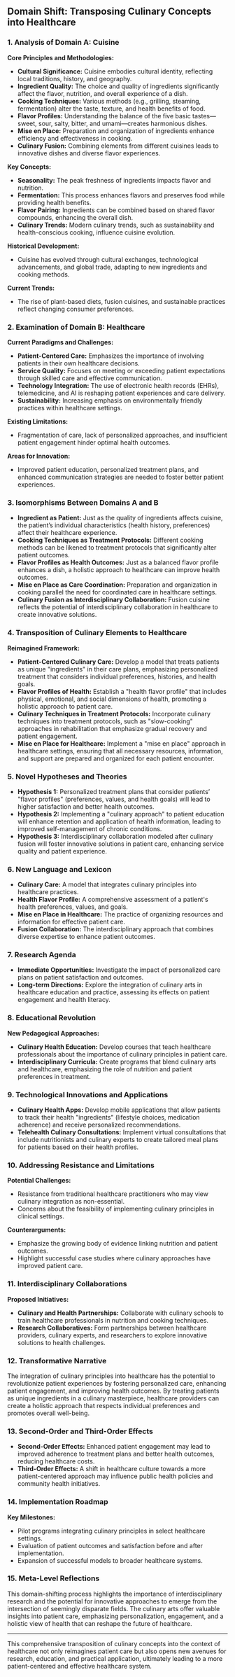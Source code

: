 ## Domain Shift: Transposing Culinary Concepts into Healthcare

### 1. Analysis of Domain A: Cuisine

**Core Principles and Methodologies:**
- **Cultural Significance:** Cuisine embodies cultural identity, reflecting local traditions, history, and geography.
- **Ingredient Quality:** The choice and quality of ingredients significantly affect the flavor, nutrition, and overall experience of a dish.
- **Cooking Techniques:** Various methods (e.g., grilling, steaming, fermentation) alter the taste, texture, and health benefits of food.
- **Flavor Profiles:** Understanding the balance of the five basic tastes—sweet, sour, salty, bitter, and umami—creates harmonious dishes.
- **Mise en Place:** Preparation and organization of ingredients enhance efficiency and effectiveness in cooking.
- **Culinary Fusion:** Combining elements from different cuisines leads to innovative dishes and diverse flavor experiences.

**Key Concepts:**
- **Seasonality:** The peak freshness of ingredients impacts flavor and nutrition.
- **Fermentation:** This process enhances flavors and preserves food while providing health benefits.
- **Flavor Pairing:** Ingredients can be combined based on shared flavor compounds, enhancing the overall dish.
- **Culinary Trends:** Modern culinary trends, such as sustainability and health-conscious cooking, influence cuisine evolution.

**Historical Development:**
- Cuisine has evolved through cultural exchanges, technological advancements, and global trade, adapting to new ingredients and cooking methods.

**Current Trends:**
- The rise of plant-based diets, fusion cuisines, and sustainable practices reflect changing consumer preferences.

### 2. Examination of Domain B: Healthcare

**Current Paradigms and Challenges:**
- **Patient-Centered Care:** Emphasizes the importance of involving patients in their own healthcare decisions.
- **Service Quality:** Focuses on meeting or exceeding patient expectations through skilled care and effective communication.
- **Technology Integration:** The use of electronic health records (EHRs), telemedicine, and AI is reshaping patient experiences and care delivery.
- **Sustainability:** Increasing emphasis on environmentally friendly practices within healthcare settings.

**Existing Limitations:**
- Fragmentation of care, lack of personalized approaches, and insufficient patient engagement hinder optimal health outcomes.

**Areas for Innovation:**
- Improved patient education, personalized treatment plans, and enhanced communication strategies are needed to foster better patient experiences.

### 3. Isomorphisms Between Domains A and B

- **Ingredient as Patient:** Just as the quality of ingredients affects cuisine, the patient’s individual characteristics (health history, preferences) affect their healthcare experience.
- **Cooking Techniques as Treatment Protocols:** Different cooking methods can be likened to treatment protocols that significantly alter patient outcomes.
- **Flavor Profiles as Health Outcomes:** Just as a balanced flavor profile enhances a dish, a holistic approach to healthcare can improve health outcomes.
- **Mise en Place as Care Coordination:** Preparation and organization in cooking parallel the need for coordinated care in healthcare settings.
- **Culinary Fusion as Interdisciplinary Collaboration:** Fusion cuisine reflects the potential of interdisciplinary collaboration in healthcare to create innovative solutions.

### 4. Transposition of Culinary Elements to Healthcare

**Reimagined Framework:**
- **Patient-Centered Culinary Care:** Develop a model that treats patients as unique "ingredients" in their care plans, emphasizing personalized treatment that considers individual preferences, histories, and health goals.
- **Flavor Profiles of Health:** Establish a "health flavor profile" that includes physical, emotional, and social dimensions of health, promoting a holistic approach to patient care.
- **Culinary Techniques in Treatment Protocols:** Incorporate culinary techniques into treatment protocols, such as "slow-cooking" approaches in rehabilitation that emphasize gradual recovery and patient engagement.
- **Mise en Place for Healthcare:** Implement a "mise en place" approach in healthcare settings, ensuring that all necessary resources, information, and support are prepared and organized for each patient encounter.

### 5. Novel Hypotheses and Theories

- **Hypothesis 1:** Personalized treatment plans that consider patients’ "flavor profiles" (preferences, values, and health goals) will lead to higher satisfaction and better health outcomes.
- **Hypothesis 2:** Implementing a "culinary approach" to patient education will enhance retention and application of health information, leading to improved self-management of chronic conditions.
- **Hypothesis 3:** Interdisciplinary collaboration modeled after culinary fusion will foster innovative solutions in patient care, enhancing service quality and patient experience.

### 6. New Language and Lexicon

- **Culinary Care:** A model that integrates culinary principles into healthcare practices.
- **Health Flavor Profile:** A comprehensive assessment of a patient's health preferences, values, and goals.
- **Mise en Place in Healthcare:** The practice of organizing resources and information for effective patient care.
- **Fusion Collaboration:** The interdisciplinary approach that combines diverse expertise to enhance patient outcomes.

### 7. Research Agenda

- **Immediate Opportunities:** Investigate the impact of personalized care plans on patient satisfaction and outcomes.
- **Long-term Directions:** Explore the integration of culinary arts in healthcare education and practice, assessing its effects on patient engagement and health literacy.

### 8. Educational Revolution

**New Pedagogical Approaches:**
- **Culinary Health Education:** Develop courses that teach healthcare professionals about the importance of culinary principles in patient care.
- **Interdisciplinary Curricula:** Create programs that blend culinary arts and healthcare, emphasizing the role of nutrition and patient preferences in treatment.

### 9. Technological Innovations and Applications

- **Culinary Health Apps:** Develop mobile applications that allow patients to track their health "ingredients" (lifestyle choices, medication adherence) and receive personalized recommendations.
- **Telehealth Culinary Consultations:** Implement virtual consultations that include nutritionists and culinary experts to create tailored meal plans for patients based on their health profiles.

### 10. Addressing Resistance and Limitations

**Potential Challenges:**
- Resistance from traditional healthcare practitioners who may view culinary integration as non-essential.
- Concerns about the feasibility of implementing culinary principles in clinical settings.

**Counterarguments:**
- Emphasize the growing body of evidence linking nutrition and patient outcomes.
- Highlight successful case studies where culinary approaches have improved patient care.

### 11. Interdisciplinary Collaborations

**Proposed Initiatives:**
- **Culinary and Health Partnerships:** Collaborate with culinary schools to train healthcare professionals in nutrition and cooking techniques.
- **Research Collaboratives:** Form partnerships between healthcare providers, culinary experts, and researchers to explore innovative solutions to health challenges.

### 12. Transformative Narrative

The integration of culinary principles into healthcare has the potential to revolutionize patient experiences by fostering personalized care, enhancing patient engagement, and improving health outcomes. By treating patients as unique ingredients in a culinary masterpiece, healthcare providers can create a holistic approach that respects individual preferences and promotes overall well-being.

### 13. Second-Order and Third-Order Effects

- **Second-Order Effects:** Enhanced patient engagement may lead to improved adherence to treatment plans and better health outcomes, reducing healthcare costs.
- **Third-Order Effects:** A shift in healthcare culture towards a more patient-centered approach may influence public health policies and community health initiatives.

### 14. Implementation Roadmap

**Key Milestones:**
- Pilot programs integrating culinary principles in select healthcare settings.
- Evaluation of patient outcomes and satisfaction before and after implementation.
- Expansion of successful models to broader healthcare systems.

### 15. Meta-Level Reflections

This domain-shifting process highlights the importance of interdisciplinary research and the potential for innovative approaches to emerge from the intersection of seemingly disparate fields. The culinary arts offer valuable insights into patient care, emphasizing personalization, engagement, and a holistic view of health that can reshape the future of healthcare.

---

This comprehensive transposition of culinary concepts into the context of healthcare not only reimagines patient care but also opens new avenues for research, education, and practical application, ultimately leading to a more patient-centered and effective healthcare system.
